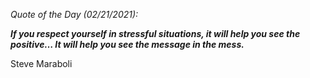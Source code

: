 *Quote of the Day (02/21/2021):*

_**If you respect yourself in stressful situations, it will help you see the positive… It will help you see the message in the mess.**_

Steve Maraboli